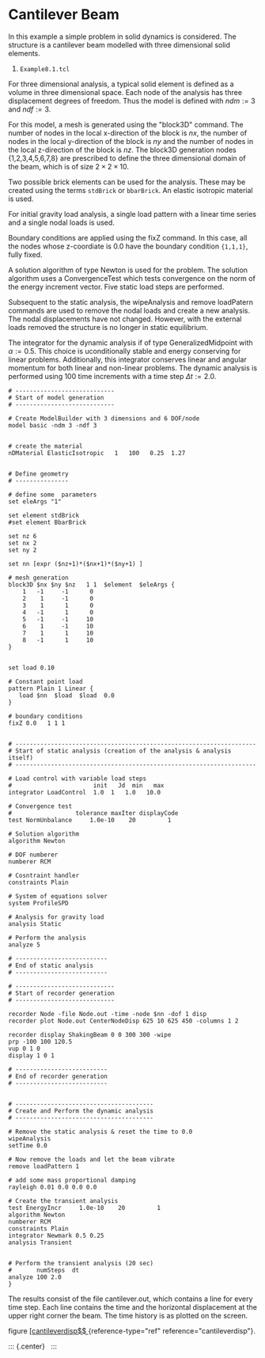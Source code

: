 # Cantilever Beam

In this example a simple problem in solid dynamics is considered. The
structure is a cantilever beam modelled with three dimensional solid
elements.

1.  `Example8.1.tcl`

For three dimensional analysis, a typical solid element is defined as a
volume in three dimensional space. Each node of the analysis has three
displacement degrees of freedom. Thus the model is defined with
$ndm := 3$ and $ndf := 3$.

For this model, a mesh is generated using the "block3D" command. The
number of nodes in the local x-direction of the block is $nx$, the
number of nodes in the local y-direction of the block is $ny$ and the
number of nodes in the local z-direction of the block is $nz$. The
block3D generation nodes {1,2,3,4,5,6,7,8} are prescribed to define the
three dimensional domain of the beam, which is of size
$2\times2\times10$.

Two possible brick elements can be used for the analysis. These may be
created using the terms `stdBrick` or `bbarBrick`. An elastic isotropic
material is used.

For initial gravity load analysis, a single load pattern with a linear
time series and a single nodal loads is used.

Boundary conditions are applied using the fixZ command. In this case,
all the nodes whose z-coordiate is $0.0$ have the boundary condition
`{1,1,1}`, fully fixed.

A solution algorithm of type Newton is used for the problem. The
solution algorithm uses a ConvergenceTest which tests convergence on the
norm of the energy increment vector. Five static load steps are
performed.

Subsequent to the static analysis, the wipeAnalysis and remove
loadPatern commands are used to remove the nodal loads and create a new
analysis. The nodal displacements have not changed. However, with the
external loads removed the structure is no longer in static equilibrium.

The integrator for the dynamic analysis if of type GeneralizedMidpoint
with $\alpha := 0.5$. This choice is uconditionally stable and energy
conserving for linear problems. Additionally, this integrator conserves
linear and angular momentum for both linear and non-linear problems. The
dynamic analysis is performed using $100$ time increments with a time
step $\Delta t := 2.0$.



    # ----------------------------
    # Start of model generation
    # ----------------------------

    # Create ModelBuilder with 3 dimensions and 6 DOF/node
    model basic -ndm 3 -ndf 3


    # create the material
    nDMaterial ElasticIsotropic   1   100   0.25  1.27


    # Define geometry
    # ---------------

    # define some  parameters
    set eleArgs "1" 

    set element stdBrick
    #set element BbarBrick

    set nz 6
    set nx 2 
    set ny 2

    set nn [expr ($nz+1)*($nx+1)*($ny+1) ]

    # mesh generation
    block3D $nx $ny $nz   1 1  $element  $eleArgs {
        1   -1     -1      0
        2    1     -1      0
        3    1      1      0
        4   -1      1      0 
        5   -1     -1     10
        6    1     -1     10
        7    1      1     10
        8   -1      1     10
    }


    set load 0.10

    # Constant point load
    pattern Plain 1 Linear {
       load $nn  $load  $load  0.0
    }

    # boundary conditions
    fixZ 0.0   1 1 1 


    # --------------------------------------------------------------------
    # Start of static analysis (creation of the analysis & analysis itself)
    # --------------------------------------------------------------------

    # Load control with variable load steps
    #                       init   Jd  min   max
    integrator LoadControl  1.0  1   1.0   10.0

    # Convergence test
    #                  tolerance maxIter displayCode
    test NormUnbalance     1.0e-10    20         1

    # Solution algorithm
    algorithm Newton

    # DOF numberer
    numberer RCM

    # Cosntraint handler
    constraints Plain 

    # System of equations solver
    system ProfileSPD

    # Analysis for gravity load
    analysis Static 

    # Perform the analysis
    analyze 5

    # --------------------------
    # End of static analysis
    # --------------------------

    # ----------------------------
    # Start of recorder generation
    # ----------------------------

    recorder Node -file Node.out -time -node $nn -dof 1 disp
    recorder plot Node.out CenterNodeDisp 625 10 625 450 -columns 1 2

    recorder display ShakingBeam 0 0 300 300 -wipe
    prp -100 100 120.5
    vup 0 1 0 
    display 1 0 1 

    # --------------------------
    # End of recorder generation
    # --------------------------


    # ---------------------------------------
    # Create and Perform the dynamic analysis
    # ---------------------------------------

    # Remove the static analysis & reset the time to 0.0
    wipeAnalysis
    setTime 0.0

    # Now remove the loads and let the beam vibrate
    remove loadPattern 1

    # add some mass proportional damping
    rayleigh 0.01 0.0 0.0 0.0

    # Create the transient analysis
    test EnergyIncr     1.0e-10    20         1
    algorithm Newton
    numberer RCM
    constraints Plain 
    integrator Newmark 0.5 0.25
    analysis Transient


    # Perform the transient analysis (20 sec)
    #       numSteps  dt
    analyze 100 2.0
    }

The results consist of the file cantilever.out, which contains a line
for every time step. Each line contains the time and the horizontal
displacement at the upper right corner the beam. The time history is as
plotted on the screen.

figure [\[cantileverdisp$$
](#cantileverdisp){reference-type="ref"
reference="cantileverdisp"}.

::: {.center}
 
:::


